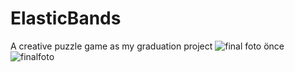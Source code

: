 # ElasticBands
A creative puzzle game as my graduation project
![final foto önce](https://user-images.githubusercontent.com/64425003/210791521-1ad65962-c326-4362-b53e-3d5e58b3bd7f.png)
![finalfoto](https://user-images.githubusercontent.com/64425003/210791559-c3fc4cb2-7130-4c6d-903b-4b4e17c703ab.png)
